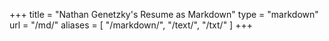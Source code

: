 +++
title = "Nathan Genetzky's Resume as Markdown"
type = "markdown"
url = "/md/"
aliases = [
    "/markdown/",
    "/text/",
    "/txt/"
]
+++
